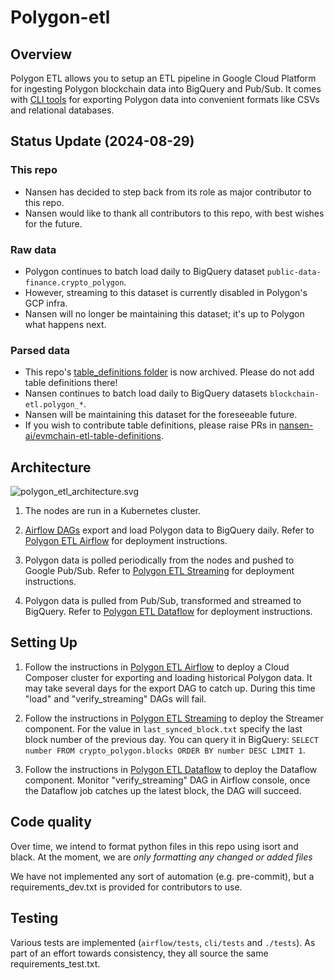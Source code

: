 # Polygon-etl

## Overview

Polygon ETL allows you to setup an ETL pipeline in Google Cloud Platform for ingesting Polygon blockchain data
into BigQuery and Pub/Sub. It comes with [CLI tools](/cli) for exporting Polygon data into convenient formats like CSVs and relational databases.


## Status Update (2024-08-29)

### This repo
- Nansen has decided to step back from its role as major contributor to this repo.
- Nansen would like to thank all contributors to this repo, with best wishes for the future.

### Raw data
- Polygon continues to batch load daily to BigQuery dataset `public-data-finance.crypto_polygon`.
- However, streaming to this dataset is currently disabled in Polygon's GCP infra.
- Nansen will no longer be maintaining this dataset; it's up to Polygon what happens next.

### Parsed data
- This repo's [table_definitions folder](./airflow/dags/resources/stages/parse/table_definitions) is now archived. Please do not add table definitions there!
- Nansen continues to batch load daily to BigQuery datasets `blockchain-etl.polygon_*`.
- Nansen will be maintaining this dataset for the foreseeable future.
- If you wish to contribute table definitions, please raise PRs in [nansen-ai/evmchain-etl-table-definitions](https://github.com/nansen-ai/evmchain-etl-table-definitions).


## Architecture

![polygon_etl_architecture.svg](polygon_etl_architecture.svg)

1. The nodes are run in a Kubernetes cluster.

2. [Airflow DAGs](https://airflow.apache.org/) export and load Polygon data to BigQuery daily.
   Refer to [Polygon ETL Airflow](/airflow) for deployment instructions.

3. Polygon data is polled periodically from the nodes and pushed to Google Pub/Sub.
   Refer to [Polygon ETL Streaming](/streaming) for deployment instructions.

4. Polygon data is pulled from Pub/Sub, transformed and streamed to BigQuery.
   Refer to [Polygon ETL Dataflow](/dataflow) for deployment instructions.

## Setting Up

1. Follow the instructions in [Polygon ETL Airflow](/airflow) to deploy a Cloud Composer cluster for
   exporting and loading historical Polygon data. It may take several days for the export DAG to catch up. During this
   time "load" and "verify_streaming" DAGs will fail.

2. Follow the instructions in [Polygon ETL Streaming](/streaming) to deploy the Streamer component. For the value in
   `last_synced_block.txt` specify the last block number of the previous day. You can query it in BigQuery:
   `SELECT number FROM crypto_polygon.blocks ORDER BY number DESC LIMIT 1`.

3. Follow the instructions in [Polygon ETL Dataflow](/dataflow) to deploy the Dataflow component. Monitor
   "verify_streaming" DAG in Airflow console, once the Dataflow job catches up the latest block, the DAG will succeed.

## Code quality

Over time, we intend to format python files in this repo using isort and black.
At the moment, we are *only formatting any changed or added files*

We have not implemented any sort of automation (e.g. pre-commit), but a requirements_dev.txt is provided for contributors to use.

## Testing

Various tests are implemented (`airflow/tests`, `cli/tests` and `./tests`).
As part of an effort towards consistency, they all source the same requirements_test.txt.
